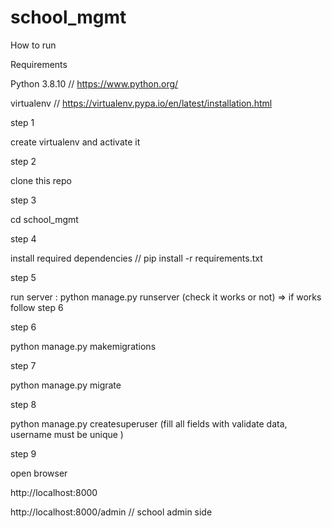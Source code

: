 # school_mgmt

How to run 

Requirements 

Python 3.8.10   // https://www.python.org/ 

virtualenv  // https://virtualenv.pypa.io/en/latest/installation.html


step 1

create virtualenv and activate it

step 2

clone this repo

step 3

cd school_mgmt

step 4

install required dependencies  // pip install -r requirements.txt

step 5

run server : python manage.py runserver (check it works or not) => if works follow step 6

step 6

python manage.py makemigrations

step 7

python manage.py migrate

step 8

python manage.py createsuperuser (fill all fields with validate data, username must be unique  )


step 9 

open browser

http://localhost:8000

http://localhost:8000/admin   // school admin side

